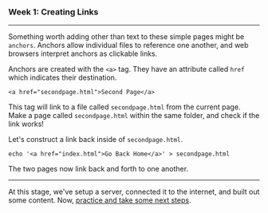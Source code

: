 ### Week 1: Creating Links

-----

Something worth adding other than text to these simple pages might be `anchors`. Anchors allow individual files to reference one another, and web browsers interpret anchors as clickable links.

Anchors are created with the `<a>` tag. They have an attribute called `href` which indicates their destination.

`<a href="secondpage.html">Second Page</a>`

This tag will link to a file called `secondpage.html` from the current page. Make a page called `secondpage.html` within the same folder, and check if the link works!

Let's construct a link back inside of `secondpage.html`.

`echo '<a href="index.html">Go Back Home</a>' > secondpage.html`

The two pages now link back and forth to one another.

-----

At this stage, we've setup a server, connected it to the internet, and built out some content. Now, [practice and take some next steps](homework.md).
